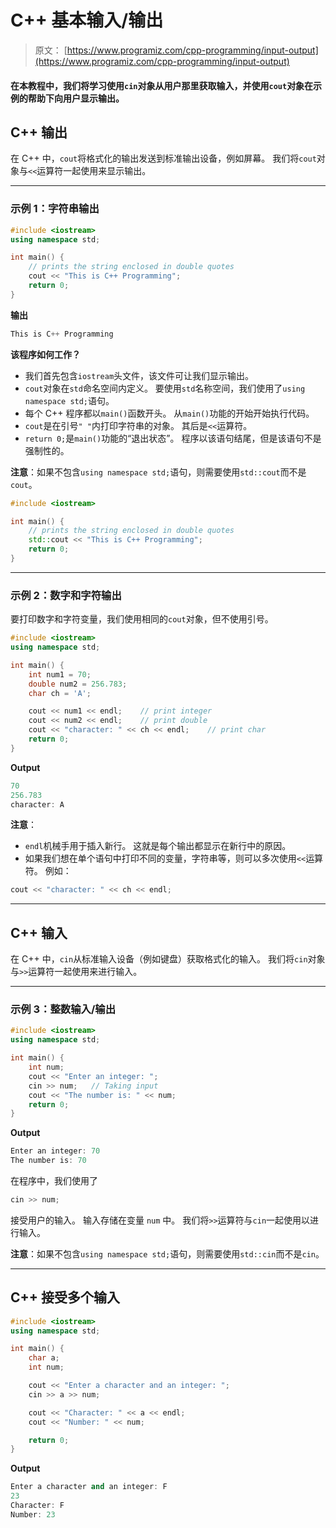 # C++ 基本输入/输出

> 原文： [https://www.programiz.com/cpp-programming/input-output](https://www.programiz.com/cpp-programming/input-output)

#### 在本教程中，我们将学习使用`cin`对象从用户那里获取输入，并使用`cout`对象在示例的帮助下向用户显示输出。

## C++ 输出

在 C++ 中，`cout`将格式化的输出发送到标准输出设备，例如屏幕。 我们将`cout`对象与`<<`运算符一起使用来显示输出。

* * *

### 示例 1：字符串输出

```cpp
#include <iostream>
using namespace std;

int main() {
    // prints the string enclosed in double quotes
    cout << "This is C++ Programming";
    return 0;
} 
```

**输出**

```cpp
This is C++ Programming 
```

**该程序如何工作？**

*   我们首先包含`iostream`头文件，该文件可让我们显示输出。
*   `cout`对象在`std`命名空间内定义。 要使用`std`名称空间，我们使用了`using namespace std;`语句。
*   每个 C++ 程序都以`main()`函数开头。 从`main()`功能的开始开始执行代码。
*   `cout`是在引号`" "`内打印字符串的对象。 其后是`<<`运算符。
*   `return 0;`是`main()`功能的“退出状态”。 程序以该语句结尾，但是该语句不是强制性的。

**注意**：如果不包含`using namespace std;`语句，则需要使用`std::cout`而不是`cout`。

```cpp
#include <iostream>

int main() {
    // prints the string enclosed in double quotes
    std::cout << "This is C++ Programming";
    return 0;
} 
```

* * *

### 示例 2：数字和字符输出

要打印数字和字符变量，我们使用相同的`cout`对象，但不使用引号。

```cpp
#include <iostream>
using namespace std;

int main() {
    int num1 = 70;
    double num2 = 256.783;
    char ch = 'A';

    cout << num1 << endl;    // print integer
    cout << num2 << endl;    // print double
    cout << "character: " << ch << endl;    // print char
    return 0;
} 
```

**Output**

```cpp
70
256.783
character: A 
```

**注意**：

*   `endl`机械手用于插入新行。 这就是每个输出都显示在新行中的原因。
*   如果我们想在单个语句中打印不同的变量，字符串等，则可以多次使用`<<`运算符。 例如：

```cpp
cout << "character: " << ch << endl;
```

* * *

## C++ 输入

在 C++ 中，`cin`从标准输入设备（例如键盘）获取格式化的输入。 我们将`cin`对象与`>>`运算符一起使用来进行输入。

* * *

### 示例 3：整数输入/输出

```cpp
#include <iostream>
using namespace std;

int main() {
    int num;
    cout << "Enter an integer: ";
    cin >> num;   // Taking input
    cout << "The number is: " << num;
    return 0;
} 
```

**Output**

```cpp
Enter an integer: 70
The number is: 70 
```

在程序中，我们使用了

```cpp
cin >> num; 
```

接受用户的输入。 输入存储在变量 `num` 中。 我们将`>>`运算符与`cin`一起使用以进行输入。

**注意**：如果不包含`using namespace std;`语句，则需要使用`std::cin`而不是`cin`。

* * *

## C++ 接受多个输入

```cpp
#include <iostream>
using namespace std;

int main() {
    char a;
    int num;

    cout << "Enter a character and an integer: ";
    cin >> a >> num;

    cout << "Character: " << a << endl;
    cout << "Number: " << num;

    return 0;
} 
```

**Output**

```cpp
Enter a character and an integer: F
23
Character: F
Number: 23 
```